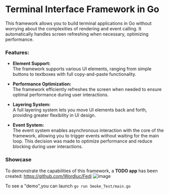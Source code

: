 # Terminal Interface Framework in Go

This framework allows you to build terminal applications in Go without worrying about the complexities of rendering and event calling. It automatically handles screen refreshing when necessary, optimizing performance.

### Features:

- **Element Support:**  
  The framework supports various UI elements, ranging from simple buttons to textboxes with full copy-and-paste functionality.
  
- **Performance Optimization:**  
  The framework efficiently refreshes the screen when needed to ensure optimal performance during user interactions.

- **Layering System:**  
  A full layering system lets you move UI elements back and forth, providing greater flexibility in UI design.
  
- **Event System:**  
  The event system enables asynchronous interaction with the core of the framework, allowing you to trigger events without waiting for the main loop. This decision was made to optimize performance and reduce blocking during user interactions.
### Showcase

To demonstrate the capabilities of this framework, a **TODO app** has been created: https://github.com/Wordluc/Fedi
![image](https://github.com/user-attachments/assets/e67d8219-b3a2-4a73-8a30-173d706837a3)

To see a "demo",you can launch `go run Smoke_Test/main.go`

